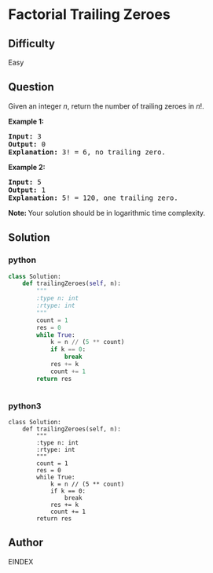 # Factorial Trailing Zeroes

## Difficulty
Easy

## Question
<p>Given an integer <i>n</i>, return the number of trailing zeroes in <i>n</i>!.</p>

<p><strong>Example 1:</strong></p>

<pre>
<strong>Input:</strong> 3
<strong>Output:</strong> 0
<strong>Explanation:</strong>&nbsp;3! = 6, no trailing zero.</pre>

<p><strong>Example 2:</strong></p>

<pre>
<strong>Input:</strong> 5
<strong>Output:</strong> 1
<strong>Explanation:</strong>&nbsp;5! = 120, one trailing zero.</pre>

<p><b>Note: </b>Your solution should be in logarithmic time complexity.</p>


## Solution
### python
```python
class Solution:
    def trailingZeroes(self, n):
        """
        :type n: int
        :rtype: int
        """
        count = 1
        res = 0
        while True:
            k = n // (5 ** count)
            if k == 0:
                break
            res += k
            count += 1
        return res



```
### python3
```python3
class Solution:
    def trailingZeroes(self, n):
        """
        :type n: int
        :rtype: int
        """
        count = 1
        res = 0
        while True:
            k = n // (5 ** count)
            if k == 0:
                break
            res += k
            count += 1
        return res

```

## Author
EINDEX